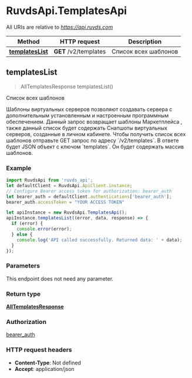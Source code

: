 # RuvdsApi.TemplatesApi

All URIs are relative to *https://api.ruvds.com*

Method | HTTP request | Description
------------- | ------------- | -------------
[**templatesList**](TemplatesApi.md#templatesList) | **GET** /v2/templates | Список всех шаблонов



## templatesList

> AllTemplatesResponse templatesList()

Список всех шаблонов

Шаблоны виртуальных серверов позволяют создавать сервера с дополнительным установленным и настроенным программным обеспечением.  Данный запрос возвращает шаблоны Маркетплейса [](), также данный список будет содержать Снапшоты виртуальных серверов, созданные в личном кабинете.  Чтобы получить список всех шаблонов отправьте GET запрос по адресу &#x60;/v2/templates&#x60;.  В ответе будет JSON объект с ключом &#x60;templates&#x60;. Он будет содержать массив шаблонов. 

### Example

```javascript
import RuvdsApi from 'ruvds_api';
let defaultClient = RuvdsApi.ApiClient.instance;
// Configure Bearer access token for authorization: bearer_auth
let bearer_auth = defaultClient.authentications['bearer_auth'];
bearer_auth.accessToken = "YOUR ACCESS TOKEN"

let apiInstance = new RuvdsApi.TemplatesApi();
apiInstance.templatesList((error, data, response) => {
  if (error) {
    console.error(error);
  } else {
    console.log('API called successfully. Returned data: ' + data);
  }
});
```

### Parameters

This endpoint does not need any parameter.

### Return type

[**AllTemplatesResponse**](AllTemplatesResponse.md)

### Authorization

[bearer_auth](../README.md#bearer_auth)

### HTTP request headers

- **Content-Type**: Not defined
- **Accept**: application/json

